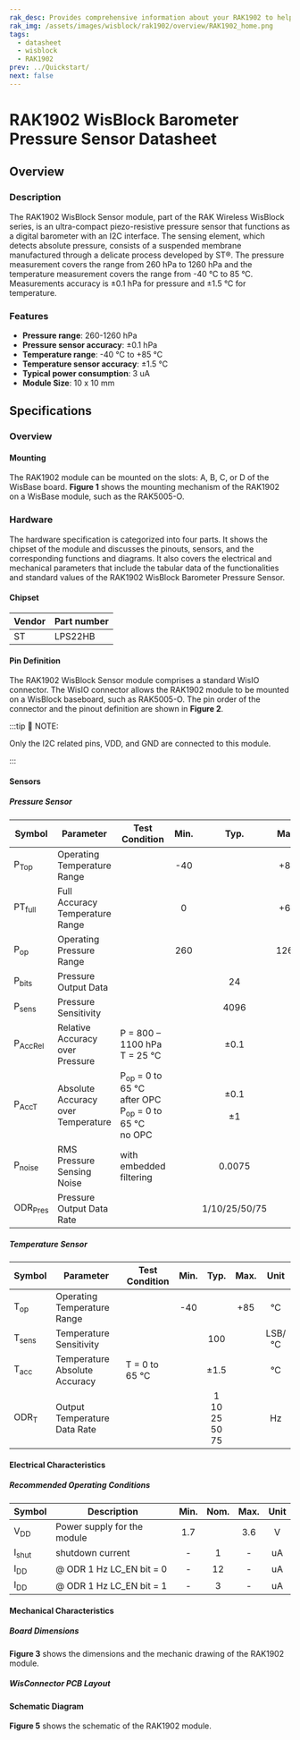 ```yaml
---
rak_desc: Provides comprehensive information about your RAK1902 to help you use it. This information includes technical specifications, characteristics, and requirements, and it also discusses the device components.
rak_img: /assets/images/wisblock/rak1902/overview/RAK1902_home.png
tags:
  - datasheet
  - wisblock
  - RAK1902
prev: ../Quickstart/
next: false
---
```


# RAK1902 WisBlock Barometer Pressure Sensor Datasheet

## Overview

### Description

The RAK1902 WisBlock Sensor module, part of the RAK Wireless WisBlock series, is an ultra-compact piezo-resistive pressure sensor that functions as a digital barometer with an I2C interface. The sensing element, which detects absolute pressure, consists of a suspended membrane manufactured through a delicate process developed by ST®. The pressure measurement covers the range from 260&nbsp;hPa to 1260&nbsp;hPa and the temperature measurement covers the range from -40&nbsp;°C to 85&nbsp;°C. Measurements accuracy is ±0.1&nbsp;hPa for pressure and ±1.5&nbsp;°C for temperature.

### Features 
* **Pressure range**: 260-1260&nbsp;hPa
* **Pressure sensor accuracy**: ±0.1&nbsp;hPa
* **Temperature range**: -40&nbsp;°C to +85&nbsp;°C
* **Temperature sensor accuracy**: ±1.5&nbsp;°C
* **Typical power consumption**: 3&nbsp;uA  
* **Module Size**: 10 x 10&nbsp;mm

## Specifications
### Overview
<!-- Insert Picture of Sensor with it's dimensions -->

#### Mounting
The RAK1902 module can be mounted on the slots: A, B, C, or D of the WisBase board. **Figure 1** shows the mounting mechanism of the RAK1902 on a WisBase module, such as the RAK5005-O.

<rk-img
  src="/assets/images/wisblock/rak1902/datasheet/RAK19xx_mounting.png"
  width="50%"
  caption="RAK1902 WisBlock Sensor Mounting"
/>

### Hardware

The hardware specification is categorized into four parts. It shows the chipset of the module and discusses the pinouts, sensors, and the corresponding functions and diagrams. It also covers the electrical and mechanical parameters that include the tabular data of the functionalities and standard values of the RAK1902 WisBlock Barometer Pressure Sensor.

####  Chipset
| Vendor | Part number |
| ------ | ----------- |
| ST     | LPS22HB     |

#### Pin Definition
The RAK1902 WisBlock Sensor module comprises a standard WisIO connector. The WisIO connector allows the RAK1902 module to be mounted on a WisBlock baseboard, such as RAK5005-O. The pin order of the connector and the pinout definition are shown in **Figure 2**. 

:::tip 📝 NOTE:

Only the I2C related pins, VDD, and GND are connected to this module.

:::

<rk-img
  src="/assets/images/wisblock/rak1902/datasheet/RAK1902_connector_pinout.png"
  width="60%"
  caption="RAK1902 WisBlock Sensor connector pinout"
/>

#### Sensors
##### Pressure Sensor   
| Symbol             | Parameter                          | Test Condition                                                                                           | Min. |          Typ.           | Max. |      Unit      |
| ------------------ | ---------------------------------- | -------------------------------------------------------------------------------------------------------- | :--: | :---------------------: | :--: | :------------: |
| P<sub>Top</sub>    | Operating Temperature Range        |                                                                                                          | -40  |                         | +85  |       °C       |
| PT<sub>full</sub>  | Full Accuracy Temperature Range    |                                                                                                          |  0   |                         | +65  |       °C       |
| P<sub>op</sub>     | Operating Pressure Range           |                                                                                                          | 260  |                         | 1260 |      hPa       |
| P<sub>bits</sub>   | Pressure Output Data               |                                                                                                          |      |           24            |      |      bits      |
| P<sub>sens</sub>   | Pressure Sensitivity               |                                                                                                          |      |          4096           |      |    LSB/hPa     |
| P<sub>AccRel</sub> | Relative Accuracy over Pressure    | P = 800 – 1100&nbsp;hPa <br /> T = 25&nbsp;°C                                                            |      |          ±0.1           |      |      hPa       |
| P<sub>AccT</sub>   | Absolute Accuracy over Temperature | P<sub>op</sub> = 0 to 65&nbsp;°C <br /> after OPC  <br /> P<sub>op</sub> = 0 to 65&nbsp;°C <br /> no OPC |      | ±0.1 <br />  <br />  ±1 |      |      hPa       |
| P<sub>noise</sub>  | RMS Pressure Sensing Noise         | with embedded filtering                                                                                  |      |         0.0075          |      | hPa <br /> RMS |
| ODR<sub>Pres</sub> | Pressure Output Data Rate          |                                                                                                          |      |      1/10/25/50/75      |      |       Hz       |

##### Temperature Sensor   
| Symbol           | Parameter                     | Test Condition      | Min. |                   Typ.                    | Max. |  Unit  |
| ---------------- | ----------------------------- | ------------------- | :--: | :---------------------------------------: | :--: | :----: |
| T<sub>op</sub>   | Operating Temperature Range   |                     | -40  |                                           | +85  |   °C   |
| T<sub>sens</sub> | Temperature Sensitivity       |                     |      |                    100                    |      | LSB/°C |
| T<sub>acc</sub>  | Temperature Absolute Accuracy | T = 0 to 65&nbsp;°C |      |                   ±1.5                    |      |   °C   |
| ODR<sub>T</sub>  | Output Temperature Data Rate  |                     |      | 1 <br /> 10 <br /> 25 <br /> 50 <br /> 75 |      |   Hz   |

#### Electrical Characteristics
##### Recommended Operating Conditions
| Symbol           | Description                   | Min. | Nom. | Max. | Unit |
| ---------------- | ----------------------------- | :--: | :--: | :--: | :--: |
| V<sub>DD</sub>   | Power supply for the module   | 1.7  |      | 3.6  |  V   |
| I<sub>shut</sub> | shutdown current              |  -   |  1   |  -   |  uA  |
| I<sub>DD</sub>   | @ ODR 1&nbsp;Hz LC_EN bit = 0 |  -   |  12  |  -   |  uA  |
| I<sub>DD</sub>   | @ ODR 1&nbsp;Hz LC_EN bit = 1 |  -   |  3   |  -   |  uA  |


#### Mechanical Characteristics

##### Board Dimensions

**Figure 3** shows the dimensions and the mechanic drawing of the RAK1902 module.    

<rk-img
  src="/assets/images/wisblock/rak1902/datasheet/RAK19xx_mechanic_drawing.png"
  width="60%"
  caption="RAK1902 WisBlock Sensor Mechanic Drawing"
/>

##### WisConnector PCB Layout

<rk-img
  src="/assets/images/wisblock/rak1902/datasheet/MxxS1003K6M.png"
  width="100%"
  caption="WisConnector PCB footprint and recommendations"
/>

#### Schematic Diagram
**Figure 5** shows the schematic of the RAK1902 module. 

<rk-img
  src="/assets/images/wisblock/rak1902/datasheet/RAK1902_schematics.png"
  width="70%"
  caption="RAK1902 WisBlock Sensor schematics"
/>

